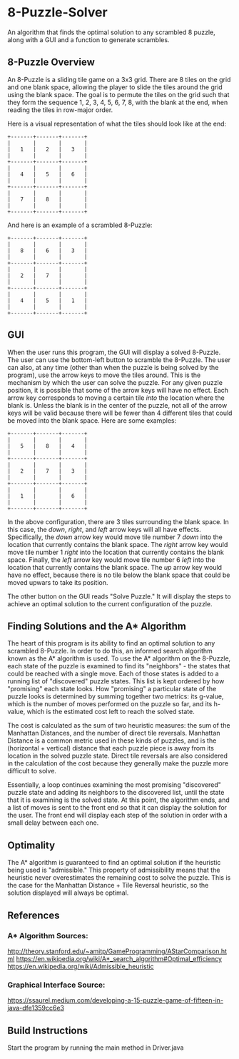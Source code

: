 # 8-Puzzle-Solver
An algorithm that finds the optimal solution to any scrambled 8 puzzle, along with a GUI and a function to generate scrambles.

## 8-Puzzle Overview
An 8-Puzzle is a sliding tile game on a 3x3 grid.  There are 8 tiles on the grid and one blank space, allowing the player
to slide the tiles around the grid using the blank space.  The goal is to permute the tiles on the grid such that
they form the sequence 1, 2, 3, 4, 5, 6, 7, 8, with the blank at the end, when reading the tiles in row-major order.

Here is a visual representation of what the tiles should look like at the end:

    +-------+-------+-------+
    |       |       |       |
    |   1   |   2   |   3   |
    |       |       |       |
    +-------+-------+-------+
    |       |       |       |
    |   4   |   5   |   6   |
    |       |       |       |
    +-------+-------+-------+
    |       |       |       |
    |   7   |   8   |       |
    |       |       |       |
    +-------+-------+-------+

And here is an example of a scrambled 8-Puzzle: 

    +-------+-------+-------+
    |       |       |       |
    |   8   |   6   |   3   |
    |       |       |       |
    +-------+-------+-------+
    |       |       |       |
    |   2   |   7   |       |
    |       |       |       |
    +-------+-------+-------+
    |       |       |       |
    |   4   |   5   |   1   |
    |       |       |       |
    +-------+-------+-------+

## GUI
When the user runs this program, the GUI will display a solved 8-Puzzle.  The user can use the bottom-left button
to scramble the 8-Puzzle.  The user can also, at any time (other than when the puzzle is being solved by the 
program), use the arrow keys to move the tiles around.  This is the mechanism by which the user can solve the
puzzle.  For any given puzzle position, it is possible that some of the arrow keys will have no effect.  Each arrow
key corresponds to moving a certain tile *into* the location where the blank is.  Unless the blank is in the 
center of the puzzle, not all of the arrow keys will be valid because there will be fewer than 4 different tiles
that could be moved into the blank space.  Here are some examples: 

    +-------+-------+-------+
    |       |       |       |
    |   5   |   8   |   4   |
    |       |       |       |
    +-------+-------+-------+
    |       |       |       |
    |   2   |   7   |   3   |
    |       |       |       |
    +-------+-------+-------+
    |       |       |       |
    |   1   |       |   6   |
    |       |       |       |
    +-------+-------+-------+

In the above configuration, there are 3 tiles surrounding the blank space.  In this case, the *down*, *right*, and
*left* arrow keys will all have effects.  Specifically, the *down* arrow key would move tile number 7 *down* into the
location that currently contains the blank space.  The *right* arrow key would move tile number 1 *right* into the 
location that currently contains the blank space.  Finally, the *left* arrow key would move tile number 6 *left*
into the location that currently contains the blank space.  The *up* arrow key would have no effect, because there
is no tile below the blank space that could be moved upwars to take its position.  

The other button on the GUI reads "Solve Puzzle."  It will display the steps to achieve an optimal solution to the
current configuration of the puzzle.  

## Finding Solutions and the A* Algorithm
The heart of this program is its ability to find an optimal solution to any scrambled 8-Puzzle.  In order to do this,
an informed search algorithm known as the A* algorithm is used.  To use the A* algorithm on the 8-Puzzle, each state
of the puzzle is examined to find its "neighbors" - the states that could be reached with a single move.  Each of those
states is added to a running list of "discovered" puzzle states.  This list is kept ordered by how "promising" each state
looks.  How "promising" a particular state of the puzzle looks is determined by summing together two metrics: its g-value,
which is the number of moves performed on the puzzle so far, and its h-value, which is the estimated cost left to reach
the solved state.

The cost is calculated as the sum of two heuristic measures: the sum of the Manhattan Distances, and the number of direct
tile reversals.  Manhattan Distance is a common metric used in these kinds of puzzles, and is the (horizontal + vertical)
distance that each puzzle piece is away from its location in the solved puzzle state.  Direct tile reversals are also 
considered in the calculation of the cost because they generally make the puzzle more difficult to solve.  

Essentially, a loop continues examining the most promising "discovered" puzzle state and adding its neighbors to the 
discovered list, until the state that it is examining is the solved state.  At this point, the algorithm ends, and a
list of moves is sent to the front end so that it can display the solution for the user.  The front end will display
each step of the solution in order with a small delay between each one.

## Optimality
The A* algorithm is guaranteed to find an optimal solution if the heuristic being used is "admissible."  This property
of admissibility means that the heuristic never overestimates the remaining cost to solve the puzzle.  This is the case
for the Manhattan Distance + Tile Reversal heuristic, so the solution displayed will always be optimal.

## References

### A* Algorithm Sources: 
http://theory.stanford.edu/~amitp/GameProgramming/AStarComparison.html
https://en.wikipedia.org/wiki/A*_search_algorithm#Optimal_efficiency
https://en.wikipedia.org/wiki/Admissible_heuristic

### Graphical Interface Source: 
https://ssaurel.medium.com/developing-a-15-puzzle-game-of-fifteen-in-java-dfe1359cc6e3

## Build Instructions

Start the program by running the main method in Driver.java
